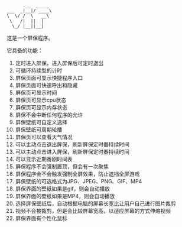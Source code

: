 ```
      .__  _____ 
___  _|__|/ ____\
\  \/ /  \   __\ 
 \   /|  ||  |   
  \_/ |__||__|
```

这是一个屏保程序。

它具备的功能：

1. 定时进入屏保，进入屏保后可定时退出
2. 可循环持续型的计时
3. 屏保页面可显示快捷程序入口
4. 屏保页面可快速呼出和隐藏
5. 屏保页可显示时间
6. 屏保页可显示cpu状态
7. 屏保页可显示内存状态
8. 屏保不会中断任何程序的允许
9. 屏保壁纸可自定义选择
10. 屏保壁纸可周期轮播
11. 屏保页可以查看天气情况
12. 可以主动点击退出屏保，刷新屏保定时器持续时间
13. 可以主动点击进入屏保，刷新屏保定时器持续时间
14. 可以显示近期番剧时间表
15. 屏保程序不会强制置顶，但会有一次聚焦
16. 屏保程序会不会触发强制全屏效果，防止遮挡全屏游戏
17. 屏保壁纸的可选格式为JPG、JPEG、PNG、GIF、MP4
18. 屏保界面的壁纸如果是gif，则会自动播放
19. 屏保界面的壁纸如果是MP4，则会自动播放
20. 选择屏保壁纸后，自动根据电脑的屏幕长宽比让用户自己进行图片裁剪
21. 视频不会被裁剪，但是会比较屏幕宽高，以适应屏幕的方式伸缩视频
22. 屏保界面有个性化鼠标
